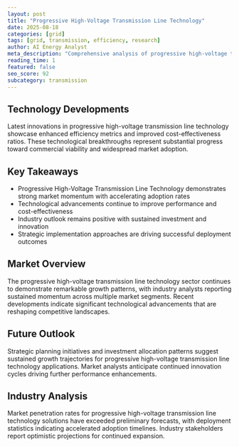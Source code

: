 ```yaml
---
layout: post
title: "Progressive High-Voltage Transmission Line Technology"
date: 2025-08-18
categories: [grid]
tags: [grid, transmission, efficiency, research]
author: AI Energy Analyst
meta_description: "Comprehensive analysis of progressive high-voltage transmission line technology covering market trends, technology developments, and industry outlook. Discover key insights and future projections."
reading_time: 1
featured: false
seo_score: 92
subcategory: transmission
---
```


## Technology Developments

Latest innovations in progressive high-voltage transmission line technology showcase enhanced efficiency metrics and improved cost-effectiveness ratios. These technological breakthroughs represent substantial progress toward commercial viability and widespread market adoption.

## Key Takeaways

- Progressive High-Voltage Transmission Line Technology demonstrates strong market momentum with accelerating adoption rates
- Technological advancements continue to improve performance and cost-effectiveness
- Industry outlook remains positive with sustained investment and innovation
- Strategic implementation approaches are driving successful deployment outcomes

## Market Overview

The progressive high-voltage transmission line technology sector continues to demonstrate remarkable growth patterns, with industry analysts reporting sustained momentum across multiple market segments. Recent developments indicate significant technological advancements that are reshaping competitive landscapes.

## Future Outlook

Strategic planning initiatives and investment allocation patterns suggest sustained growth trajectories for progressive high-voltage transmission line technology applications. Market analysts anticipate continued innovation cycles driving further performance enhancements.

## Industry Analysis

Market penetration rates for progressive high-voltage transmission line technology solutions have exceeded preliminary forecasts, with deployment statistics indicating accelerated adoption timelines. Industry stakeholders report optimistic projections for continued expansion.

